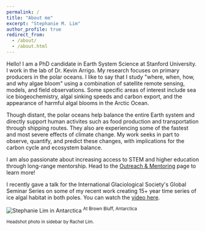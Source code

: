 ```yaml
---
permalink: /
title: "About me"
excerpt: "Stephanie M. Lim"
author_profile: true
redirect_from: 
  - /about/
  - /about.html
---
```


Hello! I am a PhD candidate in Earth System Science at Stanford University. I work in the lab of Dr. Kevin Arrigo. My research focuses on primary producers in the polar oceans. I like to say that I study "where, when, how, and why algae bloom" using a combination of satellite remote sensing, models, and field observations. Some specific areas of interest include sea ice biogeochemistry, algal sinking speeds and carbon export, and the appearance of harmful algal blooms in the Arctic Ocean.

Though distant, the polar oceans help balance the entire Earth system and directly support human activites such as food production and transportation through shipping routes. They also are experiencing some of the fastest and most severe effects of climate change. My work seeks in part to observe, quantify, and predict these changes, with implications for the carbon cycle and ecosystem balance.

I am also passionate about increasing access to STEM and higher education through long-range mentorship. Head to the [Outreach & Mentoring](https://slim8288.github.io/mentoring) page to learn more!

I recently gave a talk for the International Glaciological Society's Global Seminar Series on some of my recent work creating 15+ year time series of ice algal habitat in both poles. You can watch the [video here](https://youtu.be/Z_-POxSpuCU).

![Stephanie Lim in Antarctica](images/Ant_headshot.jpg)
<sup>At Brown Bluff, Antarctica</sup>


<sup>Headshot photo in sidebar by Rachel Lim.</sup>